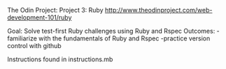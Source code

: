 The Odin Project: Project 3: Ruby
http://www.theodinproject.com/web-development-101/ruby

Goal: Solve test-first Ruby challenges using Ruby and Rspec
Outcomes:
-familiarize with the fundamentals of Ruby and Rspec 
-practice version control with github

Instructions found in instructions.mb
